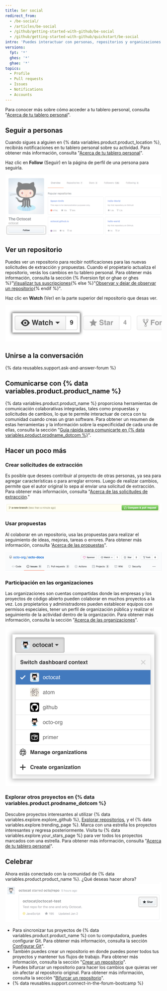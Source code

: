 ```yaml
---
title: Ser social
redirect_from:
  - /be-social/
  - /articles/be-social
  - /github/getting-started-with-github/be-social
  - /github/getting-started-with-github/quickstart/be-social
intro: 'Puedes interactuar con personas, repositorios y organizaciones en {% data variables.product.prodname_dotcom %}. Ve en qué están trabajando los demás y con quién se están conectando desde tu tablero personal.'
versions:
  fpt: '*'
  ghes: '*'
  ghae: '*'
topics:
  - Profile
  - Pull requests
  - Issues
  - Notifications
  - Accounts
---
```


Para conocer más sobre cómo acceder a tu tablero personal, consulta "[Acerca de tu tablero personal](/articles/about-your-personal-dashboard)".

## Seguir a personas

Cuando sigues a alguien en {% data variables.product.product_location %}, recibirás notificaciones en tu tablero personal sobre su actividad. Para obtener más información, consulta "[Acerca de tu tablero personal](/articles/about-your-personal-dashboard)".

Haz clic en **Follow** (Seguir) en la página de perfil de una persona para seguirla.

![Botón Follow user (Seguir usuario)](/assets/images/help/profile/follow-user-button.png)

## Ver un repositorio

Puedes ver un repositorio para recibir notificaciones para las nuevas solicitudes de extracción y propuestas. Cuando el propietario actualiza el repositorio, verás los cambios en tu tablero personal. Para obtener más información, consulta la sección {% ifversion fpt or ghae or ghes %}"[Visualizar tus suscripciones](/github/managing-subscriptions-and-notifications-on-github/viewing-your-subscriptions){% else %}"[Observar y dejar de observar un repositorio](/github/receiving-notifications-about-activity-on-github/watching-and-unwatching-repositories){% endif %}".

Haz clic en **Watch** (Ver) en la parte superior del repositorio que desas ver.

![Botón Watch repository (Ver repositorio)](/assets/images/help/repository/repo-actions-watch.png)

## Unirse a la conversación

{% data reusables.support.ask-and-answer-forum %}

## Comunicarse con {% data variables.product.product_name %}

{% data variables.product.product_name %} proporciona herramientas de comunicación colaborativas integradas, tales como propuestas y solicitudes de cambios, lo que te permite interactuar de cerca con tu comunidad cuando creas un gran software. Para obtener un resumen de estas herramientas y la información sobre la especificidad de cada una de ellas, consulta la sección "[Guía rápida para comunicarte en {% data variables.product.prodname_dotcom %}](/github/collaborating-with-issues-and-pull-requests/quickstart-for-communicating-on-github)".

## Hacer un poco más

### Crear solicitudes de extracción

 Es posible que desees contribuir al proyecto de otras personas, ya sea para agregar características o para arreglar errores. Luego de realizar cambios, permite que el autor original lo sepa al enviar una solicitud de extracción. Para obtener más información, consulta "[Acerca de las solicitudes de extracción](/articles/about-pull-requests)."

 ![Botón Pull request (Solicitud de extracción)](/assets/images/help/repository/repo-actions-pullrequest.png)

### Usar propuestas

Al colaborar en un repositorio, usa las propuestas para realizar el seguimiento de ideas, mejoras, tareas o errores. Para obtener más información, consulta '[Acerca de las propuestas](/articles/about-issues/)".

![Botón Issues (Propuestas)](/assets/images/help/repository/repo-tabs-issues.png)

### Participación en las organizaciones

Las organizaciones son cuentas compartidas donde las empresas y los proyectos de código abierto pueden colaborar en muchos proyectos a la vez. Los propietarios y administradores pueden establecer equipos con permisos especiales, tener un perfil de organización pública y realizar el seguimiento de la actividad dentro de la organización. Para obtener más información, consulta la sección "[Acerca de las organizaciones](/articles/about-organizations/)".

![Desplegable de contexto para cambiar cuenta](/assets/images/help/overview/dashboard-contextswitcher.png)

### Explorar otros proyectos en {% data variables.product.prodname_dotcom %}

Descubre proyectos interesantes al utilizar {% data variables.explore.explore_github %}, [Explorar repositorios](https://github.com/explore), y el {% data variables.explore.trending_page %}. Marca con una estrella los proyectos interesantes y regresa posteriormente. Visita tu {% data variables.explore.your_stars_page %} para ver todos los proyectos marcados con una estrella.  Para obtener más información, consulta "[Acerca de tu tablero personal](/articles/about-your-personal-dashboard/)".

## Celebrar

Ahora estás conectado con la comunidad de {% data variables.product.product_name %}. ¿Qué deseas hacer ahora? ![Marcar un proyecto con una estrella](/assets/images/help/stars/star-a-project.png)


- Para sincronizar tus proyectos de {% data variables.product.product_name %} con tu computadora, puedes configurar Git. Para obtener más información, consulta la sección [Configurar Git](/articles/set-up-git)".
- También puedes crear un repositorio en donde puedes poner todos tus proyectos y mantener tus flujos de trabajo. Para obtener más información, consulta la sección "[Crear un repositorio](/articles/create-a-repo)".
- Puedes bifurcar un repositorio para hacer los cambios que quieras ver sin afectar al repositorio original. Para obtener más información, consulta la sección "[Bifurcar un repositorio](/articles/fork-a-repo)".
- {% data reusables.support.connect-in-the-forum-bootcamp %}
